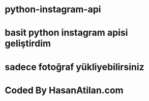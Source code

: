 # python-instagram-api
# basit python instagram apisi geliştirdim
# sadece fotoğraf yükliyebilirsiniz
# Coded By HasanAtilan.com
